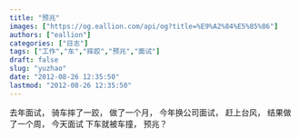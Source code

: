 ```yaml
---
title: "预兆"
images: ["https://og.eallion.com/api/og?title=%E9%A2%84%E5%85%86"]
authors: ["eallion"]
categories: ["日志"]
tags: ["工作","车","摔跤","预兆","面试"]
draft: false
slug: "yuzhao"
date: "2012-08-26 12:35:50"
lastmod: "2012-08-26 12:35:50"
---
```


去年面试，
骑车摔了一跤，
做了一个月，
今年换公司面试，
赶上台风，
结果做了一个周，
今天面试
下车就被车撞，
预兆？
